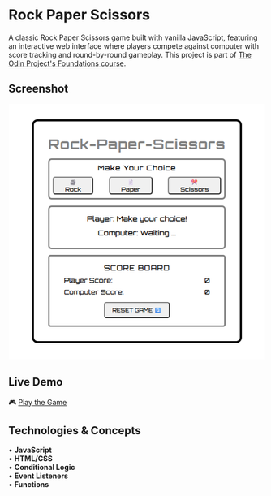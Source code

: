 # Rock Paper Scissors

A classic Rock Paper Scissors game built with vanilla JavaScript, featuring an interactive web interface where players compete against computer with score tracking and round-by-round gameplay. This project is part of [The Odin Project's Foundations course](https://www.theodinproject.com/lessons/foundations-rock-paper-scissors).

## Screenshot

<div align="center">
  <img src="images/demo.png" alt="Game Demo">
</div>

## Live Demo

🎮 [Play the Game](https://ar1ze.github.io/odin-rock-paper-scissors/)

## Technologies & Concepts

• **JavaScript**  
• **HTML/CSS**  
• **Conditional Logic**  
• **Event Listeners**  
• **Functions**  
